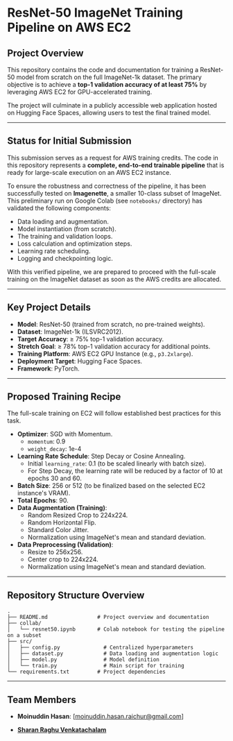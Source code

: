 # ResNet-50 ImageNet Training Pipeline on AWS EC2

## Project Overview

This repository contains the code and documentation for training a ResNet-50 model from scratch on the full ImageNet-1k dataset. The primary objective is to achieve a **top-1 validation accuracy of at least 75%** by leveraging AWS EC2 for GPU-accelerated training.

The project will culminate in a publicly accessible web application hosted on Hugging Face Spaces, allowing users to test the final trained model.

---

## Status for Initial Submission

This submission serves as a request for AWS training credits. The code in this repository represents a **complete, end-to-end trainable pipeline** that is ready for large-scale execution on an AWS EC2 instance.

To ensure the robustness and correctness of the pipeline, it has been successfully tested on **Imagenette**, a smaller 10-class subset of ImageNet. This preliminary run on Google Colab (see `notebooks/` directory) has validated the following components:
- Data loading and augmentation.
- Model instantiation (from scratch).
- The training and validation loops.
- Loss calculation and optimization steps.
- Learning rate scheduling.
- Logging and checkpointing logic.

With this verified pipeline, we are prepared to proceed with the full-scale training on the ImageNet dataset as soon as the AWS credits are allocated.

---

## Key Project Details

*   **Model**: ResNet-50 (trained from scratch, no pre-trained weights).
*   **Dataset**: ImageNet-1k (ILSVRC2012).
*   **Target Accuracy**: ≥ 75% top-1 validation accuracy.
*   **Stretch Goal**: ≥ 78% top-1 validation accuracy for additional points.
*   **Training Platform**: AWS EC2 GPU Instance (e.g., `p3.2xlarge`).
*   **Deployment Target**: Hugging Face Spaces.
*   **Framework**: PyTorch.

---

## Proposed Training Recipe

The full-scale training on EC2 will follow established best practices for this task.

*   **Optimizer**: SGD with Momentum.
    *   `momentum`: 0.9
    *   `weight_decay`: 1e-4
*   **Learning Rate Schedule**: Step Decay or Cosine Annealing.
    *   Initial `learning_rate`: 0.1 (to be scaled linearly with batch size).
    *   For Step Decay, the learning rate will be reduced by a factor of 10 at epochs 30 and 60.
*   **Batch Size**: 256 or 512 (to be finalized based on the selected EC2 instance's VRAM).
*   **Total Epochs**: 90.
*   **Data Augmentation (Training)**:
    *   Random Resized Crop to 224x224.
    *   Random Horizontal Flip.
    *   Standard Color Jitter.
    *   Normalization using ImageNet's mean and standard deviation.
*   **Data Preprocessing (Validation)**:
    *   Resize to 256x256.
    *   Center crop to 224x224.
    *   Normalization using ImageNet's mean and standard deviation.

---

## Repository Structure Overview

```
.
├── README.md                # Project overview and documentation
├── collab/
│   └── resnet50.ipynb       # Colab notebook for testing the pipeline on a subset
├── src/
│   ├── config.py              # Centralized hyperparameters
│   ├── dataset.py             # Data loading and augmentation logic
│   ├── model.py               # Model definition
│   └── train.py               # Main script for training
└── requirements.txt         # Project dependencies
```

---

## Team Members

*   **Moinuddin Hasan**: [moinuddin.hasan.raichur@gmail.com]
- [**Sharan Raghu Venkatachalam**](https://www.linkedin.com/in/sharanrv/)
